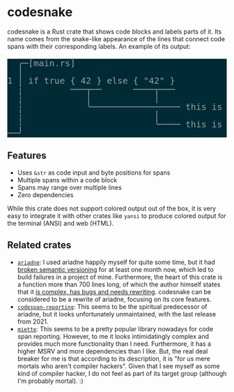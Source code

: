 # codesnake

codesnake is a Rust crate that shows code blocks and labels parts of it.
Its name comes from the snake-like appearance of
the lines that connect code spans with their corresponding labels.
An example of its output:

<pre style="background-color:#002b36; color:#93a1a1; line-height:1.0; font-size:x-large;">
  ╭─<span class=red>[main.rs]</span>
  │
1 │ if true { 42 } else { "42" }
  ┆         <span class=green>───</span><span class=green>┬</span><span class=green>──</span>      <span class=blue>────</span><span class=blue>┬</span><span class=blue>───</span>
  ┆            <span class=green>│</span>            <span class=blue>│</span>
  ┆            <span class=green>╰</span><span class=green>─────────────────</span> this is of type Nat
  ┆                         <span class=blue>│</span>
  ┆                         <span class=blue>╰</span><span class=blue>────</span> this is of type String
──╯
</pre>

## Features

* Uses `&str` as code input and byte positions for spans
* Multiple spans within a code block
* Spans may range over multiple lines
* Zero dependencies

While this crate does not support colored output out of the box,
it is very easy to integrate it with other crates like `yansi`
to produce colored output for the terminal (ANSI) and web (HTML).

## Related crates

* [`ariadne`](https://crates.io/crates/ariadne):
  I used ariadne happily myself for quite some time, but it had
  [broken semantic versioning](https://github.com/zesterer/ariadne/issues/116)
  for at least one month now, which led to build failures in a project of mine.
  Furthermore, the heart of this crate is a function more than 700 lines long,
  of which the author himself states that it
  [is complex, has bugs and needs rewriting][write.rs].
  codesnake can be considered to be a rewrite of ariadne, focusing on its core features.
* [`codespan-reporting`](https://crates.io/crates/codespan-reporting):
  This seems to be the spiritual predecessor of ariadne,
  but it looks unfortunately unmaintained, with the last release from 2021.
* [`miette`](https://crates.io/crates/miette):
  This seems to be a pretty popular library nowadays for code span reporting.
  However, to me it looks intimidatingly complex and
  provides much more functionality than I need.
  Furthermore, it has a higher MSRV and more dependencies than I like.
  But, the real deal breaker for me is that according to its description, it is
  "for us mere mortals who aren't compiler hackers".
  Given that I see myself as some kind of compiler hacker,
  I do not feel as part of its target group (although I'm probably mortal). :)

[write.rs]: https://github.com/zesterer/ariadne/blob/876a093653bdbe7b69f4e77cd122fed5caa37a27/src/write.rs#L10
